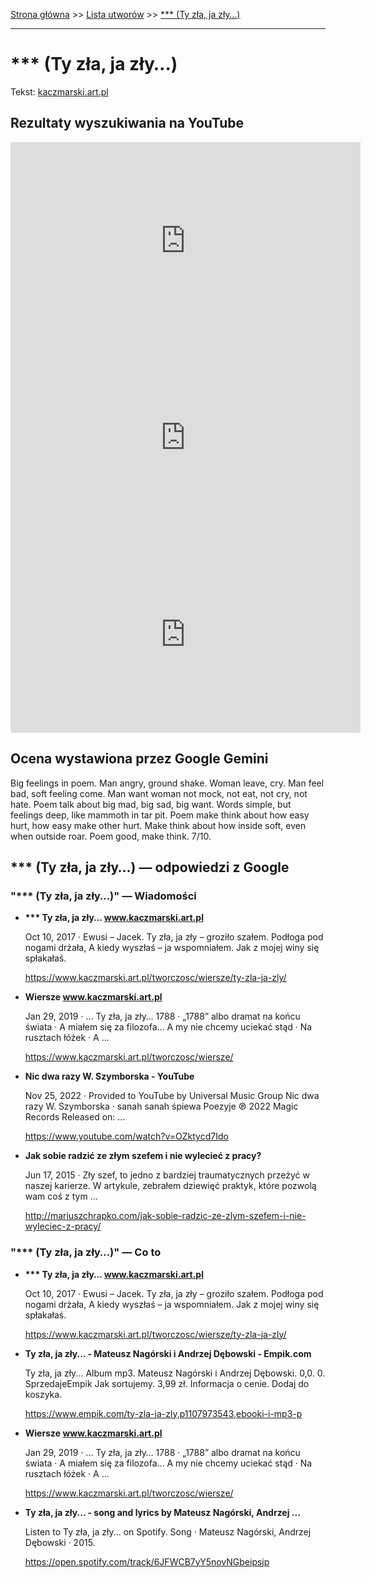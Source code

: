 [Strona główna](../index.md) >> [Lista utworów](../list.md) >> [\*\*\* (Ty zła, ja zły…)](1.md)

---

# *** (Ty zła, ja zły…)

Tekst: [kaczmarski.art.pl](https://www.kaczmarski.art.pl/tworczosc/wiersze/ty-zla-ja-zly/)

## Rezultaty wyszukiwania na YouTube

<iframe width="560" height="315" src="https://www.youtube.com/embed/3_PaRYzdRj0?si=IdontcarewhotheIRSsendsImnotpayingtaxes" title="YouTube video player" frameborder="0" allow="accelerometer; autoplay; clipboard-write; encrypted-media; gyroscope; picture-in-picture; web-share" referrerpolicy="strict-origin-when-cross-origin" allowfullscreen></iframe>

<iframe width="560" height="315" src="https://www.youtube.com/embed/VtsMVI8Fles?si=IdontcarewhotheIRSsendsImnotpayingtaxes" title="YouTube video player" frameborder="0" allow="accelerometer; autoplay; clipboard-write; encrypted-media; gyroscope; picture-in-picture; web-share" referrerpolicy="strict-origin-when-cross-origin" allowfullscreen></iframe>

<iframe width="560" height="315" src="https://www.youtube.com/embed/LymahcG-hBc?si=IdontcarewhotheIRSsendsImnotpayingtaxes" title="YouTube video player" frameborder="0" allow="accelerometer; autoplay; clipboard-write; encrypted-media; gyroscope; picture-in-picture; web-share" referrerpolicy="strict-origin-when-cross-origin" allowfullscreen></iframe>

## Ocena wystawiona przez Google Gemini

Big feelings in poem. Man angry, ground shake. Woman leave, cry. Man feel bad, soft feeling come. Man want woman not mock, not eat, not cry, not hate. Poem talk about big mad, big sad, big want. Words simple, but feelings deep, like mammoth in tar pit. Poem make think about how easy hurt, how easy make other hurt. Make think about how inside soft, even when outside roar. Poem good, make think. 7/10.


## \*\*\* (Ty zła, ja zły…) — odpowiedzi z Google

### "\*\*\* (Ty zła, ja zły…)" — Wiadomości

- **\*\*\* Ty zła, ja zły… www.kaczmarski.art.pl**

    Oct 10, 2017  ·  Ewusi – Jacek. Ty zła, ja zły – groziło szałem. Podłoga pod nogami drżała, A kiedy wyszłaś – ja wspomniałem. Jak z mojej winy się spłakałaś. 

   <https://www.kaczmarski.art.pl/tworczosc/wiersze/ty-zla-ja-zly/>
- **Wiersze www.kaczmarski.art.pl**

    Jan 29, 2019  ·  ...  Ty zła, ja zły… 1788 · „1788” albo dramat na końcu świata · A miałem się za filozofa… A my nie chcemy uciekać stąd · Na rusztach łóżek · A ... 

   <https://www.kaczmarski.art.pl/tworczosc/wiersze/>
- **Nic dwa razy W. Szymborska - YouTube**

    Nov 25, 2022  ·  Provided to YouTube by Universal Music Group Nic dwa razy W. Szymborska · sanah sanah śpiewa Poezyje ℗ 2022 Magic Records Released on: ... 

   <https://www.youtube.com/watch?v=OZktycd7Ido>
- **Jak sobie radzić ze złym szefem i nie wylecieć z pracy?**

    Jun 17, 2015  ·  Zły szef, to jedno z bardziej traumatycznych przeżyć w naszej karierze. W artykule, zebrałem dziewięć praktyk, które pozwolą wam coś z tym ... 

   <http://mariuszchrapko.com/jak-sobie-radzic-ze-zlym-szefem-i-nie-wyleciec-z-pracy/>

### "\*\*\* (Ty zła, ja zły…)" — Co to

- **\*\*\* Ty zła, ja zły… www.kaczmarski.art.pl**

    Oct 10, 2017  ·  Ewusi – Jacek. Ty zła, ja zły – groziło szałem. Podłoga pod nogami drżała, A kiedy wyszłaś – ja wspomniałem. Jak z mojej winy się spłakałaś. 

   <https://www.kaczmarski.art.pl/tworczosc/wiersze/ty-zla-ja-zly/>
- **Ty zła, ja zły... - Mateusz Nagórski i Andrzej Dębowski - Empik.com**

    Ty zła, ja zły... Album mp3. Mateusz Nagórski i Andrzej Dębowski. 0,0. 0. SprzedajeEmpik Jak sortujemy. 3,99 zł. Informacja o cenie. Dodaj do koszyka. 

   <https://www.empik.com/ty-zla-ja-zly,p1107973543,ebooki-i-mp3-p>
- **Wiersze www.kaczmarski.art.pl**

    Jan 29, 2019  ·  ...  Ty zła, ja zły… 1788 · „1788” albo dramat na końcu świata · A miałem się za filozofa… A my nie chcemy uciekać stąd · Na rusztach łóżek · A ... 

   <https://www.kaczmarski.art.pl/tworczosc/wiersze/>
- **Ty zła, ja zły... - song and lyrics by Mateusz Nagórski, Andrzej ...**

    Listen to Ty zła, ja zły... on Spotify. Song · Mateusz Nagórski, Andrzej Dębowski · 2015. 

   <https://open.spotify.com/track/6JFWCB7yY5novNGbeipsjp>

